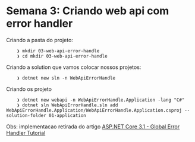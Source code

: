 # Semana 3: Criando web api com error handler

Criando a pasta do projeto:

```shell
    ❯ mkdir 03-web-api-error-handle
    ❯ cd mkdir 03-web-api-error-handle
```

Criando a solution que vamos colocar nossos projetos:

```shell
    ❯ dotnet new sln -n WebApiErrorHandle
```

Criando os projeto

```shell
    ❯ dotnet new webapi -n WebApiErrorHandle.Application -lang "C#"
    ❯ dotnet sln WebApiErrorHandle.sln add WebApiErrorHandle.Application/WebApiErrorHandle.Application.csproj --solution-folder 01-application
```

Obs: implementacao retirada do artigo [ASP.NET Core 3.1 - Global Error Handler Tutorial](https://jasonwatmore.com/post/2020/10/02/aspnet-core-31-global-error-handler-tutorial#:~:text=The%20global%20error%20handler%20middleware%20is%20used%20catch%20all%20exceptions,Configure%20method%20of%20the%20Startup.)
